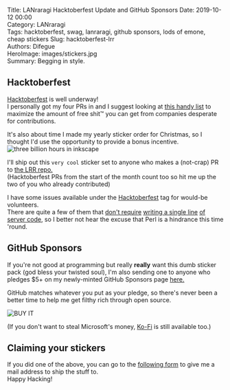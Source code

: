 Title: LANraragi Hacktoberfest Update and GitHub Sponsors
Date: 2019-10-12 00:00  
Category: LANraragi  
Tags: hacktoberfest, swag, lanraragi, github sponsors, lods of emone, cheap stickers
Slug: hacktoberfest-lrr  
Authors: Difegue  
HeroImage: images/stickers.jpg  
Summary: Begging in style.

## Hacktoberfest  

[Hacktoberfest](https://hacktoberfest.digitalocean.com/) is well underway!  
I personally got my four PRs in and I suggest looking at [this handy list](https://hacktoberfestswaglist.com/) to maximize the amount of free shit™ you can get from companies desperate for contributions.  

It's also about time I made my yearly sticker order for Christmas, so I thought I'd use the opportunity to provide a bonus incentive.  
![three billion hours in inkscape]({static}/images/stickers.jpg)  

I'll ship out this `very cool` sticker set to anyone who makes a (not-crap) PR to [the LRR repo.](https://github.com/Difegue/LANraragi)  
(Hacktoberfest PRs from the start of the month count too so hit me up the two of you who already contributed)  

I have some issues available under the [Hacktoberfest](https://github.com/Difegue/LANraragi/issues?q=is%3Aissue+is%3Aopen+label%3Ahacktoberfest) tag for would-be volunteers.  
There are quite a few of them that [don't require](https://github.com/Difegue/LANraragi/issues/196) [writing a single line](https://github.com/Difegue/LANraragi/issues/195) [of server code](https://github.com/Difegue/LANraragi/issues/189), so I better not hear the excuse that Perl is a hindrance this time 'round.  

## GitHub Sponsors  

If you're not good at programming but really **really** want this dumb sticker pack (god bless your twisted soul), I'm also sending one to anyone who pledges $5+ on my newly-minted GitHub Sponsors page [here.](https://github.com/users/Difegue/sponsorship)

GitHub matches whatever you put as your pledge, so there's never been a better time to help me get filthy rich through open source.  

![BUY IT]({static}/images/buyit.png)  

(If you don't want to steal Microsoft's money, [Ko-Fi](https://ko-fi.com/lanraragi) is still available too.)

## Claiming your stickers  

If you did one of the above, you can go to the [following form](https://forms.office.com/Pages/ResponsePage.aspx?id=DQSIkWdsW0yxEjajBLZtrQAAAAAAAAAAAAN__osxt25URTdTUTVBVFRCTjlYWFJLMlEzRTJPUEhEVy4u) to give me a mail address to ship the stuff to.  
Happy Hacking!
